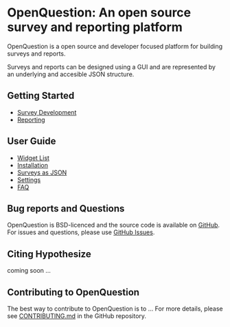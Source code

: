 # OpenQuestion: An open source survey and reporting platform
OpenQuestion is a open source and developer focused platform for building surveys and reports.

Surveys and reports can be designed using a GUI and are represented
by an underlying and accesible JSON structure.

## Getting Started
- [Survey Development](survey_dev.md)
- [Reporting](reporting.md)

## User Guide
- [Widget List](widgets.md)
- [Installation](installation.md)
- [Surveys as JSON](as_json.md)
- [Settings](settings.md)
- [FAQ](faq.md)

## Bug reports and Questions
OpenQuestion is BSD-licenced and the source code is available
on [GitHub](https://github.com/Alcampopiano/OpenQuestion).
For issues and questions, 
please use [GitHub Issues](https://github.com/Alcampopiano/OpenQuestion/issues).

## Citing Hypothesize
coming soon ...

## Contributing to OpenQuestion

The best way to contribute to OpenQuestion is to ... 
For more details, please see 
[CONTRIBUTING.md](https://github.com/Alcampopiano/OpenQuestion/blob/master/CONTRIBUTING.md)
in the GitHub repository.

